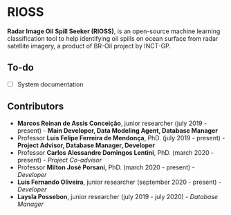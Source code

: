 # RIOSS

**Radar Image Oil Spill Seeker (RIOSS)**, is an open-source machine learning classification tool to help identifying oil spills on ocean surface from radar satellite imagery, a product of BR-Oil project by INCT-GP.

## To-do
- [ ] System documentation

## Contributors

- **Marcos Reinan de Assis Conceição**, junior researcher (july 2019 - present) - **Main Developer, Data Modeling Agent, Database Manager**
- Professor **Luis Felipe Ferreira de Mendonça**, PhD. (july 2019 - present) - **Project Advisor, Database Manager, Developer**
- Professor **Carlos Alessandre Domingos Lentini**, PhD. (march 2020 - present) - *Project Co-advisor*
- Professor **Milton José Porsani**, PhD. (march 2020 - present) - *Developer*
- **Luis Fernando Oliveira**, junior researcher (september 2020 - present) - *Developer*
- **Laysla Possebon**, junior researcher (july 2019 - july 2020) - *Database Manager*
